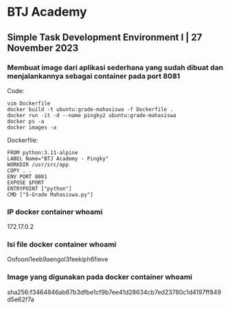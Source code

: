 # BTJ Academy

## Simple Task Development Environment I | 27 November 2023

### Membuat image dari aplikasi sederhana yang sudah dibuat dan menjalankannya sebagai container pada port 8081
Code:

    vim Dockerfile
    docker build -t ubuntu:grade-mahasiswa -f Dockerfile .
    docker run -it -d --name pingky2 ubuntu:grade-mahasiswa
    docker ps -a
    docker images -a
        
Dockerfile:

    FROM python:3.11-alpine
    LABEL Name="BTJ Academy - Pingky"
    WORKDIR /usr/src/app
    COPY . .
    ENV PORT 8081
    EXPOSE $PORT
    ENTRYPOINT ["python"]
    CMD ["5-Grade Mahasiswa.py"]

### IP docker container whoami
172.17.0.2

### Isi file docker container whoami
Oofooni1eeb9aengol3feekiph6fieve

### Image yang digunakan pada docker container whoami
sha256:f3464846ab67b3dfbe1cf9b7ee41d28634cb7ed23780c1d4197ff849d5e62f7a
